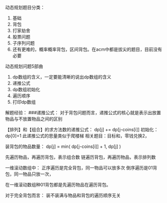 
动态规划题目分类：
1. 基础
2. 背包
3. 打家劫舍
4. 股票问题
5. 子序列问题
6. 还有更难的，概率概率背包，区间背包。在acm中都是拔尖的题目，目前没有必要

动态规划问题5部曲
1. dp数组的含义，一定要能清晰的说出dp数组的含义
2. 递推公式
3. dp数组初始化
4. 遍历顺序
5. 打印dp数组


解题经验：
###递推公式：
对于背包问题而言，递推公式的核心就是表示出放置物品与不放置物品之间的区别

【排列】和【组合】的求方法数的递推公式：
dp[j] += dp[j-coins[i]]
初始化：dp[0]=1
此递推公式的思量类似于爬楼梯
相关题目：目标和，零钱兑换2，

装背包的物品数量：
dp[j] = min( dp[j-coins[i]] + 1, dp[j] )


先遍历物品，再遍历背包，表示组合数
链遍历背包，再遍历物品，表示排列数

一维滚动数组中：
正序遍历是完全背包，同一物品可以放多次
倒序遍历是01背包，同一物品只放一次，

在一维滚动数组种01背包都是先遍历物品在遍历背包。



对于完全背包而言：
装不装满与物品和背包的遍历顺序无关


